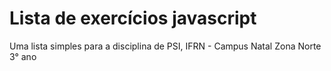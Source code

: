 # Lista de exercícios javascript

Uma lista simples para a disciplina de PSI, IFRN - Campus Natal Zona Norte 3° ano
